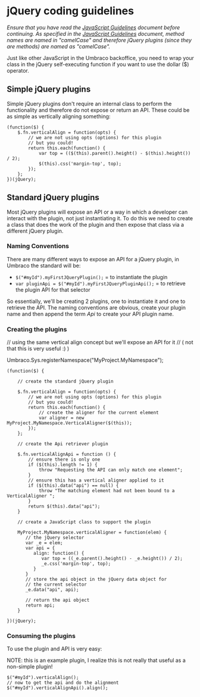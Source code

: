 # jQuery coding guidelines

_Ensure that you have read the [JavaScript Guidelines](js-guidelines.md) document before continuing. As specified in the [JavaScript Guidelines](js-guidelines.md) document, method names are named in "camelCase" and therefore jQuery plugins (since they are methods) are named as "camelCase"._

Just like other JavaScript in the Umbraco backoffice, you need to wrap your class in the jQuery self-executing function if you want to use the dollar ($) operator.

## Simple jQuery plugins
Simple jQuery plugins don't require an internal class to perform the functionality and therefore do not expose or return an API. These could be as simple as vertically aligning something:

	(function($) {
	    $.fn.verticalAlign = function(opts) {
	        // we are not using opts (options) for this plugin
	        // but you could!
	        return this.each(function() {
	            var top = (($(this).parent().height() - $(this).height()) / 2);
	            $(this).css('margin-top', top);
	        });
	    };
	})(jQuery);

## Standard jQuery plugins
Most jQuery plugins will expose an API or a way in which a developer can interact with the plugin, not just instantiating it. To do this we need to create a class that does the work of the plugin and then expose that class via a different jQuery plugin.

### Naming Conventions
There are many different ways to expose an API for a jQuery plugin, in Umbraco the standard will be:

* `$("#myId").myFirstJQueryPlugin();` = to instantiate the plugin
* `var pluginApi = $("#myId").myFirstJQueryPluginApi();` = to retrieve the plugin API for that selector

So essentially, we'll be creating 2 plugins, one to instantiate it and one to retrieve the API. The naming conventions are obvious, create your plugin name and then append the term *Api* to create your API plugin name.

### Creating the plugins

// using the same vertical align concept but we'll expose an API for it
// ( not that this is very useful :) )
 
Umbraco.Sys.registerNamespace("MyProject.MyNamespace");
 
	(function($) {
	     
	    // create the standard jQuery plugin
	 
	    $.fn.verticalAlign = function(opts) {
	        // we are not using opts (options) for this plugin
	        // but you could!
	        return this.each(function() {
	            // create the aligner for the current element
	            var aligner = new MyProject.MyNamespace.VerticalAligner($(this));
	        });
	    };
	     
	    // create the Api retriever plugin
	 
	    $.fn.verticalAlignApi = function () {
	        // ensure there is only one
	        if ($(this).length != 1) {
	            throw "Requesting the API can only match one element";
	        }
	        // ensure this has a vertical aligner applied to it
	        if ($(this).data("api") == null) {
	            throw "The matching element had not been bound to a VerticalAligner ";
	        }
	        return $(this).data("api");
	    }
	 
	    // create a JavaScript class to support the plugin
	 
	    MyProject.MyNamespace.verticalAligner = function(elem) {
	       // the jQuery selector
	       var _e = elem;
	       var api = {
	          align: function() {
	             var top = ((_e.parent().height() - _e.height()) / 2);
	             _e.css('margin-top', top);
	          }
	       }
	       // store the api object in the jQuery data object for 
	       // the current selector
	       _e.data("api", api);

	       // return the api object
	       return api;
	    }
	 
	})(jQuery);

### Consuming the plugins

To use the plugin and API is very easy:

NOTE: this is an example plugin, I realize this is not really that useful as a non-simple plugin!

	$("#myId").verticalAlign();
	// now to get the api and do the alignment
	$("#myId").verticalAlignApi().align();
